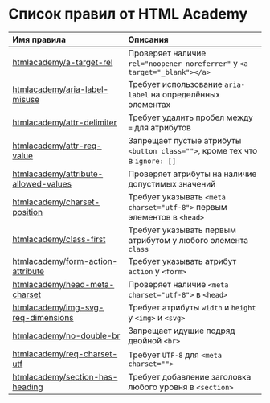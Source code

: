 # Список правил от HTML Academy

| Имя правила                                                                                           | Описания                                                                    |
|:------------------------------------------------------------------------------------------------------|:----------------------------------------------------------------------------|
| [htmlacademy/a-target-rel](../rules/a-target-rel/README.md)                                           | Проверяет наличие `rel="noopener noreferrer"` у `<a target="_blank"></a>`   |
| [htmlacademy/aria-label-misuse](../rules/aria-label-misuse/README.md)                                 | Требует использование `aria-label` на определённых элементах                |
| [htmlacademy/attr-delimiter](../rules/attr-delimiter/README.md)                                       | Требует удалить пробел между `=` для атрибутов                              |
| [htmlacademy/attr-req-value](../rules/attr-req-value/README.md)                                       | Запрещает пустые атрибуты `<button class="">`, кроме тех что в `ignore: []` |
| [htmlacademy/attribute-allowed-values](../rules/attribute-allowed-values/README.md)                   | Проверяет атрибуты на наличие допустимых значений                           |
| [htmlacademy/charset-position](../rules/charset-position/README.md)                                   | Требует указывать `<meta charset="utf-8">` первым элементов в `<head>`      |
| [htmlacademy/class-first](../rules/class-first/README.md)                                             | Требует указывать первым атрибутом у любого элемента `class`                |
| [htmlacademy/form-action-attribute](../rules/form-action-attribute/README.md)                         | Требует указывать атрибут `action` у `<form>`                               |
| [htmlacademy/head-meta-charset](../rules/head-meta-charset/README.md)                                 | Проверяет наличие `<meta charset="utf-8">` в `<head>`                       |
| [htmlacademy/img-svg-req-dimensions](../rules/img-svg-req-dimensions/README.md)                       | Требует атрибуты `width` и `height` у `<img>` и `<svg>`                     |
| [htmlacademy/no-double-br](../rules/no-double-br/README.md)                                           | Запрещает идущие подряд двойной `<br>`                                      |
| [htmlacademy/req-charset-utf](../rules/req-charset-utf/README.md)                                     | Требует `UTF-8` для `<meta charset="">`                                     |
| [htmlacademy/section-has-heading](../rules/section-has-heading/README.md)                             | Требует добавление заголовка любого уровня в `<section>`                    |
